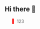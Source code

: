 ## Hi there 👋
<blockquote style="border-color: red; border-left: 5px solid red; padding-left: 10px;">
  123
</blockquote>
